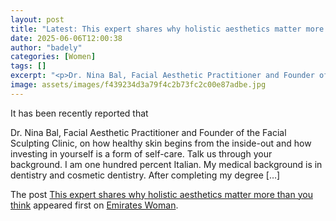 ```yaml
---
layout: post
title: "Latest: This expert shares why holistic aesthetics matter more than you think"
date: 2025-06-06T12:00:38
author: "badely"
categories: [Women]
tags: []
excerpt: "<p>Dr. Nina Bal, Facial Aesthetic Practitioner and Founder of the Facial Sculpting Clinic, on how healthy skin begins from the inside-out and how inve"
image: assets/images/f439234d3a79f4c2b73fc2c00e87adbe.jpg
---
```


It has been recently reported that <p>Dr. Nina Bal, Facial Aesthetic Practitioner and Founder of the Facial Sculpting Clinic, on how healthy skin begins from the inside-out and how investing in yourself is a form of self-care. Talk us through your background. I am one hundred percent Italian. My medical background is in dentistry and cosmetic dentistry. After completing my degree [&#8230;]</p>
<p>The post <a href="https://emirateswoman.com/this-expert-shares-why-holistic-aesthetics-matter-more-than-you-think/" rel="nofollow">This expert shares why holistic aesthetics matter more than you think</a> appeared first on <a href="https://emirateswoman.com" rel="nofollow">Emirates Woman</a>.</p>

